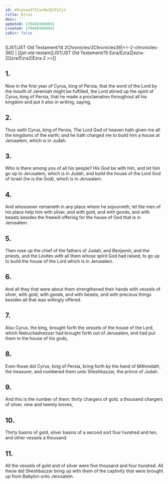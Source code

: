```yaml
---
id: m9sycwa3721sx8w1b3fytjx
title: Ezra1
desc: ''
updated: 1704669006661
created: 1704669006661
isDir: false
---
```

[[JST/JST Old Testament/14 2Chronicles/2Chronicles36|<<-2-chronicles-36]] | [[jst-old-testam[[JST/JST Old Testament/15 Ezra/Ezra2|ezra-2]]zra/Ezra2|Ezra 2 >>]]
## 1.
Now in the first year of Cyrus, king of Persia, that the word of the Lord by the mouth of Jeremiah might be fulfilled, the Lord stirred up the spirit of Cyrus, king of Persia, that he made a proclamation throughout all his kingdom and put it also in writing, saying,
## 2.
Thus saith Cyrus, king of Persia, The Lord God of heaven hath given me all the kingdoms of the earth; and he hath charged me to build him a house at Jerusalem, which is in Judah.
## 3.
Who is there among you of all his people? His God be with him, and let him go up to Jerusalem, which is in Judah, and build the house of the Lord God of Israel (he is the God), which is in Jerusalem.
## 4.
And whosoever remaineth in any place where he sojourneth, let the men of his place help him with silver, and with gold, and with goods, and with beasts besides the freewill offering for the house of God that is in Jerusalem.
## 5.
Then rose up the chief of the fathers of Judah, and Benjamin, and the priests, and the Levites with all them whose spirit God had raised, to go up to build the house of the Lord which is in Jerusalem.
## 6.
And all they that were about them strengthened their hands with vessels of silver, with gold, with goods, and with beasts, and with precious things besides all that was willingly offered.
## 7.
Also Cyrus, the king, brought forth the vessels of the house of the Lord, which Nebuchadnezzar had brought forth out of Jerusalem, and had put them in the house of his gods,
## 8.
Even those did Cyrus, king of Persia, bring forth by the hand of Mithredath, the treasurer, and numbered them unto Sheshbazzar, the prince of Judah.
## 9.
And this is the number of them: thirty chargers of gold, a thousand chargers of silver, nine and twenty knives,
## 10.
Thirty basins of gold, silver basins of a second sort four hundred and ten, and other vessels a thousand.
## 11.
All the vessels of gold and of silver were five thousand and four hundred. All these did Sheshbazzar bring up with them of the captivity that were brought up from Babylon unto Jerusalem.

